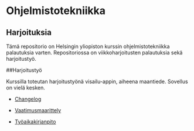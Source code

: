 # Ohjelmistotekniikka

## Harjoituksia

Tämä repositorio on Helsingin yliopiston kurssin ohjelmistotekniikka palautuksia varten.
Repositoriossa on viikkoharjoitusten palautuksia sekä harjoitustyö.

##Harjoitustyö

Kurssilla toteutan harjoitustyönä visailu-appin, aiheena maantiede.
Sovellus on vielä kesken.

- [Changelog](python-quiz/dokumentaatio"changelog.md)

- [Vaatimusmaarittely](python-quiz/dokumentaatio/vaatimusmaarittely.md)

- [Työaikakirjanpito](python-quiz/dokumentaatio/tuntikirjanpito.md)


